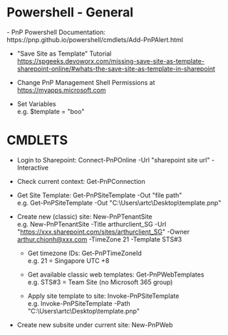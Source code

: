 <h1>Powershell - General</h1>
- PnP Powershell Documentation: https://pnp.github.io/powershell/cmdlets/Add-PnPAlert.html

- "Save Site as Template" Tutorial https://spgeeks.devoworx.com/missing-save-site-as-template-sharepoint-online/#whats-the-save-site-as-template-in-sharepoint

- Change PnP Management Shell Permissions at https://myapps.microsoft.com

- Set Variables  
e.g. $template = "boo"


<h1>CMDLETS</h1>

- Login to Sharepoint: Connect-PnPOnline -Url "sharepoint site url" -Interactive

- Check current context: Get-PnPConnection

- Get Site Template: Get-PnPSiteTemplate -Out "file path"  
e.g. Get-PnPSiteTemplate -Out "C:\Users\artc\Desktop\template.pnp"

- Create new (classic) site: New-PnPTenantSite  
e.g. New-PnPTenantSite -Title arthurclient_SG -Url "https://xxx.sharepoint.com/sites/arthurclient_SG" -Owner arthur.chionh@xxx.com -TimeZone 21 -Template STS#3

  - Get timezone IDs: Get-PnPTimeZoneId  
  e.g. 21 = Singapore UTC +8

  - Get available classic web templates: Get-PnPWebTemplates  
  e.g. STS#3 = Team Site (no Microsoft 365 group)
  
  - Apply site template to site: Invoke-PnPSiteTemplate  
  e.g. Invoke-PnPSiteTemplate -Path "C:\Users\artc\Desktop\template.pnp"
  
- Create new subsite under current site: New-PnPWeb
